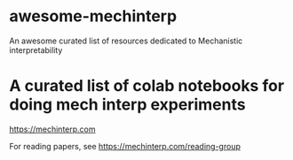 # awesome-mechinterp
An awesome curated list of resources dedicated to Mechanistic interpretability


# A curated list of colab notebooks for doing mech interp experiments

https://mechinterp.com


For reading papers, see https://mechinterp.com/reading-group
